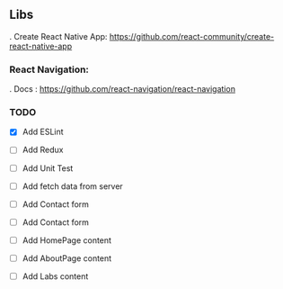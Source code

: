## Libs

. Create React Native App: https://github.com/react-community/create-react-native-app

### React Navigation:

. Docs : https://github.com/react-navigation/react-navigation

### TODO

- [x] Add ESLint

- [ ] Add Redux

- [ ] Add Unit Test

- [ ] Add fetch data from server

- [ ] Add Contact form

- [ ] Add Contact form

- [ ] Add HomePage content

- [ ] Add AboutPage content

- [ ] Add Labs content
